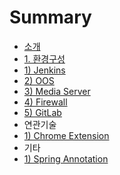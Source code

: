 # Summary

* [소개](README.md)
* [1. 환경구성](chapter1.md)
* [1\) Jenkins](1-jenkins.md)
* [2\) OOS](2-oos.md)
* [3\) Media Server](3-media-server.md)
* [4\) Firewall](4-firewall.md)
* [5\) GitLab](5-gitlab.md)
* 연관기술
* [1\) Chrome Extension](/2-1-chrome-extension.md)
* 기타
* [1\) Spring Annotation](1-spring-annotation.md)

